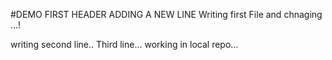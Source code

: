 #DEMO FIRST HEADER
ADDING A NEW LINE
Writing first File and chnaging ...!

writing second line.. 
Third line...
working in local repo...
